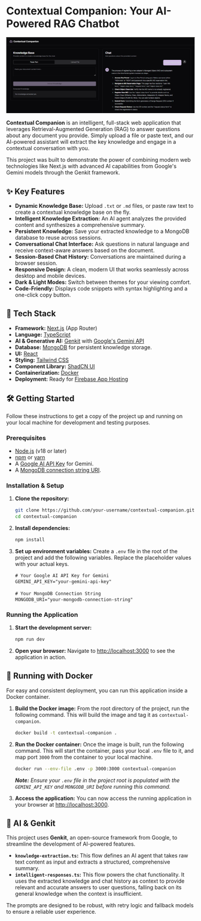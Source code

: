 # Contextual Companion: Your AI-Powered RAG Chatbot

![Contextual Companion Screenshot](https://github.com/Ravi191203/RAG-ChatBot/blob/2eeb51cf8287adc783da396bb7c5266a5eba26bf/Screenshot%202025-07-24%20223415.png)

**Contextual Companion** is an intelligent, full-stack web application that leverages Retrieval-Augmented Generation (RAG) to answer questions about any document you provide. Simply upload a file or paste text, and our AI-powered assistant will extract the key knowledge and engage in a contextual conversation with you.

This project was built to demonstrate the power of combining modern web technologies like Next.js with advanced AI capabilities from Google's Gemini models through the Genkit framework.

## ✨ Key Features

- **Dynamic Knowledge Base:** Upload `.txt` or `.md` files, or paste raw text to create a contextual knowledge base on the fly.
- **Intelligent Knowledge Extraction:** An AI agent analyzes the provided content and synthesizes a comprehensive summary.
- **Persistent Knowledge:** Save your extracted knowledge to a MongoDB database to reuse across sessions.
- **Conversational Chat Interface:** Ask questions in natural language and receive context-aware answers based on the document.
- **Session-Based Chat History:** Conversations are maintained during a browser session.
- **Responsive Design:** A clean, modern UI that works seamlessly across desktop and mobile devices.
- **Dark & Light Modes:** Switch between themes for your viewing comfort.
- **Code-Friendly:** Displays code snippets with syntax highlighting and a one-click copy button.

## 🚀 Tech Stack

- **Framework:** [Next.js](https://nextjs.org/) (App Router)
- **Language:** [TypeScript](https://www.typescriptlang.org/)
- **AI & Generative AI:** [Genkit](https://firebase.google.com/docs/genkit) with [Google's Gemini API](https://ai.google.dev/)
- **Database:** [MongoDB](https://www.mongodb.com/) for persistent knowledge storage.
- **UI:** [React](https://react.dev/)
- **Styling:** [Tailwind CSS](https://tailwindcss.com/)
- **Component Library:** [ShadCN UI](https://ui.shadcn.com/)
- **Containerization:** [Docker](https://www.docker.com/)
- **Deployment:** Ready for [Firebase App Hosting](https://firebase.google.com/docs/hosting)

## 🛠️ Getting Started

Follow these instructions to get a copy of the project up and running on your local machine for development and testing purposes.

### Prerequisites

- [Node.js](https://nodejs.org/en) (v18 or later)
- [npm](https://www.npmjs.com/) or [yarn](https://yarnpkg.com/)
- A [Google AI API Key](https://ai.google.dev/gemini-api/docs/api-key) for Gemini.
- A [MongoDB connection string URI](https://www.mongodb.com/docs/manual/reference/connection-string/).

### Installation & Setup

1.  **Clone the repository:**
    ```bash
    git clone https://github.com/your-username/contextual-companion.git
    cd contextual-companion
    ```

2.  **Install dependencies:**
    ```bash
    npm install
    ```

3.  **Set up environment variables:**
    Create a `.env` file in the root of the project and add the following variables. Replace the placeholder values with your actual keys.

    ```env
    # Your Google AI API Key for Gemini
    GEMINI_API_KEY="your-gemini-api-key"

    # Your MongoDB Connection String
    MONGODB_URI="your-mongodb-connection-string"
    ```

### Running the Application

1.  **Start the development server:**
    ```bash
    npm run dev
    ```

2.  **Open your browser:**
    Navigate to [http://localhost:3000](http://localhost:3000) to see the application in action.

## 🐳 Running with Docker

For easy and consistent deployment, you can run this application inside a Docker container.

1.  **Build the Docker image:**
    From the root directory of the project, run the following command. This will build the image and tag it as `contextual-companion`.
    ```bash
    docker build -t contextual-companion .
    ```

2.  **Run the Docker container:**
    Once the image is built, run the following command. This will start the container, pass your local `.env` file to it, and map port `3000` from the container to your local machine.
    ```bash
    docker run --env-file .env -p 3000:3000 contextual-companion
    ```
    
    _**Note:** Ensure your `.env` file in the project root is populated with the `GEMINI_API_KEY` and `MONGODB_URI` before running this command._

3.  **Access the application:**
    You can now access the running application in your browser at [http://localhost:3000](http://localhost:3000).

## 🤖 AI & Genkit

This project uses **Genkit**, an open-source framework from Google, to streamline the development of AI-powered features.

- **`knowledge-extraction.ts`:** This flow defines an AI agent that takes raw text content as input and extracts a structured, comprehensive summary.
- **`intelligent-responses.ts`:** This flow powers the chat functionality. It uses the extracted knowledge and chat history as context to provide relevant and accurate answers to user questions, falling back on its general knowledge when the context is insufficient.

The prompts are designed to be robust, with retry logic and fallback models to ensure a reliable user experience.
